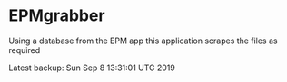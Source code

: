 # EPMgrabber
Using a database from the EPM app this application scrapes the files as required


Latest backup: Sun Sep 8 13:31:01 UTC 2019
